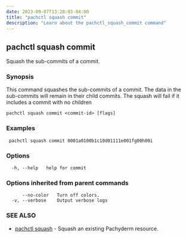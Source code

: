 ```yaml
---
date: 2023-09-07T13:28:03-04:00
title: "pachctl squash commit"
description: "Learn about the pachctl_squash_commit command"
---
```


## pachctl squash commit

Squash the sub-commits of a commit.

### Synopsis

This command squashes the sub-commits of a commit.  The data in the sub-commits will remain in their child commits. The squash will fail if it includes a commit with no children

```
pachctl squash commit <commit-id> [flags]
```

### Examples

```
 pachctl squash commit 0001a0100b1c10d01111e001fg00h00i 

```

### Options

```
  -h, --help   help for commit
```

### Options inherited from parent commands

```
      --no-color   Turn off colors.
  -v, --verbose    Output verbose logs
```

### SEE ALSO

* [pachctl squash](../pachctl_squash)	 - Squash an existing Pachyderm resource.

